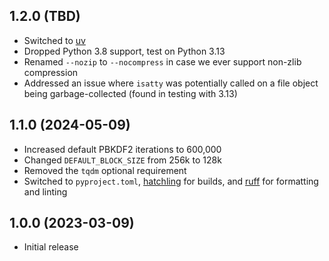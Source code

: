 ## 1.2.0 (TBD)

* Switched to [uv](https://github.com/astral-sh/uv)
* Dropped Python 3.8 support, test on Python 3.13
* Renamed `--nozip` to `--nocompress` in case we ever support non-zlib compression
* Addressed an issue where `isatty` was potentially called on a file object being
  garbage-collected (found in testing with 3.13)


## 1.1.0 (2024-05-09)

* Increased default PBKDF2 iterations to 600,000
* Changed `DEFAULT_BLOCK_SIZE` from 256k to 128k
* Removed the `tqdm` optional requirement
* Switched to `pyproject.toml`, [hatchling](https://hatch.pypa.io/) for builds, and
  [ruff](https://github.com/astral-sh/ruff) for formatting and linting


## 1.0.0 (2023-03-09)

* Initial release
